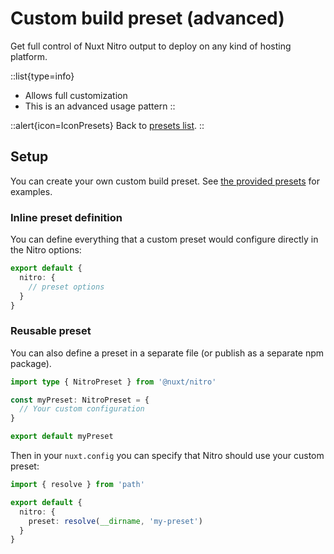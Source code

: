 # Custom build preset (advanced)

Get full control of Nuxt Nitro output to deploy on any kind of hosting platform.

::list{type=info}
- Allows full customization
- This is an advanced usage pattern
::

::alert{icon=IconPresets}
Back to [presets list](/docs/deployment/presets).
::

## Setup

You can create your own custom build preset. See [the provided presets](https://github.com/nuxt/framework/blob/main/packages/nitro/src/presets) for examples.

### Inline preset definition

You can define everything that a custom preset would configure directly in the Nitro options:

```ts [nuxt.config.js|ts]
export default {
  nitro: {
    // preset options
  }
}
```

### Reusable preset

You can also define a preset in a separate file (or publish as a separate npm package).

```ts [my-preset/index.ts]
import type { NitroPreset } from '@nuxt/nitro'

const myPreset: NitroPreset = {
  // Your custom configuration
}

export default myPreset
```

Then in your `nuxt.config` you can specify that Nitro should use your custom preset:

```ts [nuxt.config.js|ts]
import { resolve } from 'path'

export default {
  nitro: {
    preset: resolve(__dirname, 'my-preset')
  }
}
```
